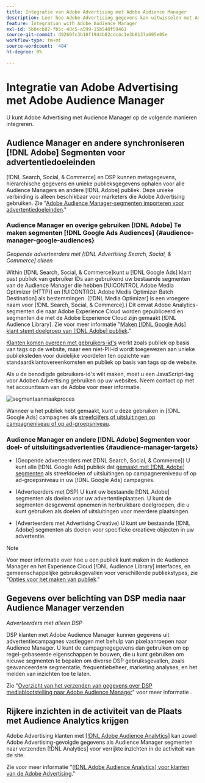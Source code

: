 ```yaml
---
title: Integratie van Adobe Advertising met Adobe Audience Manager
description: Leer hoe Adobe Advertising gegevens kan uitwisselen met Adobe Audience Manager.
feature: Integration with Adobe Audience Manager
exl-id: 5b0ecb82-fb5c-48c5-a599-15b548f59461
source-git-commit: d0260fc3b10f1944b82cdc4c1e3b8137a695e05e
workflow-type: tm+mt
source-wordcount: '484'
ht-degree: 0%

---
```


# Integratie van Adobe Advertising met Adobe Audience Manager

U kunt Adobe Advertising met Audience Manager op de volgende manieren integreren.

## Audience Manager en andere synchroniseren [!DNL Adobe] Segmenten voor advertentiedoeleinden

[!DNL Search, Social, & Commerce] en DSP kunnen metagegevens, hiërarchische gegevens en unieke publieksgegevens ophalen voor alle Audience Managers en andere [!DNL Adobe] publiek. Deze unieke verbinding is alleen beschikbaar voor marketers die Adobe Advertising gebruiken. Zie &quot;[Adobe Audience Manager-segmenten importeren voor advertentiedoeleinden](/help/integrations/audience-manager/import-audiences.md).&quot;

### Audience Manager en overige gebruiken [!DNL Adobe] Te maken segmenten [!DNL Google Ads Audiences] {#audience-manager-google-audiences}

*Geopende adverteerders met [!DNL Advertising Search, Social, & Commerce] alleen*

Within [!DNL Search, Social, & Commerce]kunt u [!DNL Google Ads] klant past publiek van gebruiker IDs aan gebruikend uw bestaande segmenten van de Audience Manager die hebben [!UICONTROL Adobe Media Optimizer (HTTP)] en [!UICONTROL Adobe Media Optimizer Batch Destination] als bestemmingen. ([!DNL Media Optimizer] is een vroegere naam voor [!DNL Search, Social, & Commerce].) Dit omvat Adobe Analytics-segmenten die naar Adobe Experience Cloud worden gepubliceerd en segmenten die met de Adobe Experience Cloud zijn gemaakt [!DNL Audience Library]. Zie voor meer informatie &quot;[Maken [!DNL Google Ads] klant stemt doelgroep van [!DNL Adobe] publiek](/help/search-social-commerce/campaign-management/campaigns/google-audience-from-adobe-audience.md).&quot;

[Klanten komen overeen met gebruikers-id&#39;s](https://support.google.com/google-ads/answer/9199250) werkt zoals publiek op basis van tags op de website, maar een niet-PII-id wordt toegewezen aan unieke publieksleden voor duidelijke voordelen ten opzichte van standaardklantovereenkomsten en publiek op basis van tags op de website.

Als u de benodigde gebruikers-id&#39;s wilt maken, moet u een JavaScript-tag voor Adoben Advertising gebruiken <!-- with a user ID parameter -->op uw websites. Neem contact op met het accountteam van de Adobe voor meer informatie.

![segmentaanmaakproces](/help/integrations/assets/ad_search_user_id_pic.png)

Wanneer u het publiek hebt gemaakt, kunt u deze gebruiken in [!DNL Google Ads] campagnes als [streefcijfers of uitsluitingen op campagneniveau of op ad-groepsniveau](#audience-manager-targets).

### Audience Manager en andere [!DNL Adobe] Segmenten voor doel- of uitsluitingsadvertenties {#audience-manager-targets}

* (Geopende adverteerders met [!DNL Search, Social, & Commerce]) U kunt alle [!DNL Google Ads] publiek dat [gemaakt met [!DNL Adobe] segmenten](#audience-manager-google-audiences) als streefdoelen of uitsluitingen op campagnereniveau of op ad-groepsniveau in uw [!DNL Google Ads] campagnes.

* (Adverteerders met DSP) U kunt uw bestaande [!DNL Adobe] segmenten als doelen voor uw advertentieplaatsen. U kunt de segmenten desgewenst opnemen in herbruikbare doelgroepen, die u kunt gebruiken als doelen of uitsluitingen voor meerdere plaatsingen.

* (Adverteerders met Advertising Creative) U kunt uw bestaande [!DNL Adobe] segmenten als doelen voor specifieke creatieve objecten in uw advertentie.

>[!NOTE]
>
>Voor meer informatie over hoe u een publiek kunt maken in de Audience Manager en het Experience Cloud [!DNL Audience Library] interfaces, en gemeenschappelijke gebruiksgevallen voor verschillende publiekstypes, zie &quot;[Opties voor het maken van publiek](https://experienceleague.adobe.com/docs/experience-cloud-kcs/kbarticles/KA-16471.html).&quot;

## Gegevens over belichting van DSP media naar Audience Manager verzenden

*Adverteerders met alleen DSP*

DSP klanten met Adobe Audience Manager kunnen gegevens uit advertentiecampagnes vastleggen met behulp van pixelaanroepen naar Audience Manager. U kunt de campagnegegevens dan gebruiken om op regel-gebaseerde eigenschappen te bouwen, die u kunt gebruiken om nieuwe segmenten te bepalen om diverse DSP gebruiksgevallen, zoals geavanceerdere segmentatie, frequentiebeheer, marketing analyses, en het melden van inzichten toe te laten.

Zie &quot;[Overzicht van het verzenden van gegevens over DSP mediablootstelling naar Adobe Audience Manager](/help/integrations/audience-manager/media-data-integration/overview.md)&quot; voor meer informatie .

## Rijkere inzichten in de activiteit van de Plaats met Audience Analytics krijgen

Adobe Advertising klanten met [[!DNL Adobe Audience Analytics]](https://experienceleague.adobe.com/docs/analytics/integration/audience-analytics/mc-audiences-aam.html) kan zowel Adobe Advertising-gevolgde gegevens als Audience Manager segmenten naar verzenden [!DNL Analytics] voor verrijkte inzichten in de activiteit van de site.

Zie voor meer informatie &quot;[[!DNL Adobe Audience Analytics] voor klanten van de Adobe Advertising](/help/integrations/audience-manager/audience-analytics.md).&quot;
